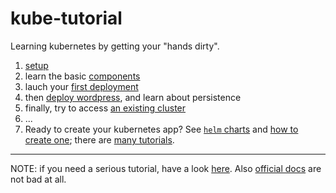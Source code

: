 # kube-tutorial

Learning kubernetes by getting your "hands dirty".

1. [setup](docs/setup.md)
2. learn the basic [components](docs/components.md)
3. lauch your [first deployment](docs/test_01_nginx/README.md)
4. then [deploy wordpress](docs/test_02_wp/README.md), and learn about persistence
5. finally, try to access [an existing cluster](test_03_external_k8s/README.md)
6. ...
99. Ready to create your kubernetes app? See [`helm` charts](https://helm.sh/docs/topics/charts/) and [how to create one](https://helm.sh/docs/howto/charts_tips_and_tricks/); there are [many tutorials](https://www.coveros.com/what-is-a-helm-chart-a-beginners-guide/).

---

NOTE: if you need a serious tutorial, have a look [here](https://www.digitalocean.com/community/curriculums/kubernetes-for-full-stack-developers). Also [official docs](https://kubernetes.io/docs/home/) are not bad at all.
